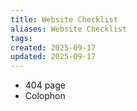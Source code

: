 ```yaml
---
title: Website Checklist
aliases: Website Checklist
tags:
created: 2025-09-17
updated: 2025-09-17
---
```


- 404 page
- Colophon
